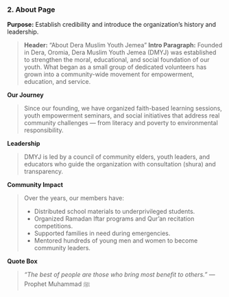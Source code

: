 ### 2. **About Page**

**Purpose:** Establish credibility and introduce the organization’s history and leadership.

> **Header:** “About Dera Muslim Youth Jemea”
> **Intro Paragraph:**
> Founded in Dera, Oromia, Dera Muslim Youth Jemea (DMYJ) was established to strengthen the moral, educational, and social foundation of our youth. What began as a small group of dedicated volunteers has grown into a community-wide movement for empowerment, education, and service.

**Our Journey**

> Since our founding, we have organized faith-based learning sessions, youth empowerment seminars, and social initiatives that address real community challenges — from literacy and poverty to environmental responsibility.

**Leadership**

> DMYJ is led by a council of community elders, youth leaders, and educators who guide the organization with consultation (shura) and transparency.

**Community Impact**

> Over the years, our members have:
> 
> * Distributed school materials to underprivileged students.
> * Organized Ramadan Iftar programs and Qur’an recitation competitions.
> * Supported families in need during emergencies.
> * Mentored hundreds of young men and women to become community leaders.

**Quote Box**

> *“The best of people are those who bring most benefit to others.”* — Prophet Muhammad ﷺ
